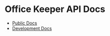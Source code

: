# Office Keeper API Docs

- [Public Docs](public/README.md)
- [Development Docs](development/README.md)

